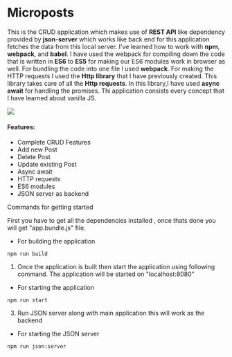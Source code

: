 # Microposts

This is the CRUD application which makes use of **REST API** like dependency provided by **json-server** which works like back end for this application fetches the data from this local server. I've learned how to work with **npm**, **webpack**, and **babel**. I have used the webpack for compiling down the code that is written in **ES6** to **ES5** for making our ES6 modules work in browser as well. For bundling the code into one file I used **webpack**. For making the HTTP requests I used the **Http library** that I have previously created. This library takes care of all the **Http requests**. In this library,I have used **async await** for handling the promises. Thi application consists every concept that I have learned about vanilla JS.

![](https://i.postimg.cc/hPQBhnXw/Micropost2.jpg)

#### Features:

-   Complete CRUD Features
-   Add new Post
-   Delete Post
-   Update existing Post
-   Async await
-   HTTP requests
-   ES6 modules
-   JSON server as backend

Commands for getting started

First you have to get all the dependencies installed , once thats done you will get "app.bundle.js" file.

-   For building the application

```
npm run build
```

1. Once the application is built then start the application using following command. The application will be started on "localhost:8080"

-   For starting the application

```
npm run start
```

3. Run JSON server along with main application this will work as the backend

-   For starting the JSON server

```
npm run json:server
```

<!-- Check out the live site [here](https://calorie-app.netlify.app/) -->
